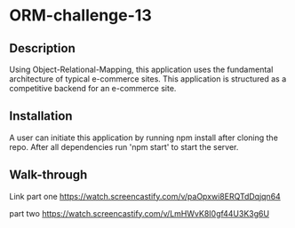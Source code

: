 # ORM-challenge-13

## Description

Using Object-Relational-Mapping, this application uses the fundamental architecture of typical e-commerce sites.
This application is structured as a competitive backend for an e-commerce site.

## Installation

A user can initiate this application by running npm install after cloning the repo. After all dependencies run 'npm start' to start the server.

## Walk-through

Link part one  https://watch.screencastify.com/v/paOpxwi8ERQTdDqjqn64

part two https://watch.screencastify.com/v/LmHWvK8I0gf44U3K3g6U
